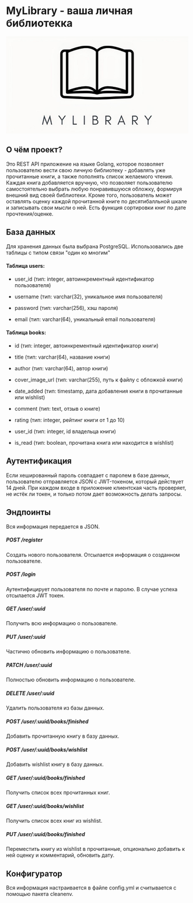 # MyLibrary - ваша личная библиотекка
<img src="https://github.com/IvanTvardovsky/myLibrary/blob/main/assets/mylibrary.jpg" alt="image" width="500">

## О чём проект?
Это REST API приложение на языке Golang, которое позволяет пользователю вести свою личную библиотеку - добавлять уже прочитанные книги, а также пополнять список желаемого чтения. Каждая книга добавляется вручную, что позволяет пользователю самостоятельно выбрать любую понравившуюся обложку, формируя внешний вид своей библиотеки. Кроме того, пользователь может оставлять оценку каждой прочитанной книге по десятибалльной шкале и записывать свои мысли о ней. Есть функция сортировки книг по дате прочтения/оценке.

## База данных
Для хранения данных была выбрана PostgreSQL. Использовались две таблицы с типом связи "один ко многим"

#### Таблица users:
- user_id (тип: integer, автоинкрементный идентификатор пользователя)

- username (тип: varchar(32), уникальное имя пользователя)

- password (тип: varchar(256), хэш пароля)

- email (тип: varchar(64), уникальный email пользователя)

#### Таблица books:

- id (тип: integer, автоинкрементный идентификатор книги)

- title (тип: varchar(64), название книги)

- author (тип: varchar(64), автор книги)

- cover_image_url (тип: varchar(255), путь к файлу с обложкой книги)

- date_added (тип: timestamp, дата добавления книги в прочитанные или wishlist)

- comment (тип: text, отзыв о книге)

- rating (тип: integer, рейтинг книги от 1 до 10)

- user_id (тип: integer, id владельца книги)

- is_read (тип: boolean, прочитана книга или находится в wishlist)

## Аутентификация

Если хешированный пароль совпадает с паролем в базе данных, пользователю отправляется JSON с JWT-токеном, который действует 14 дней. При каждом входе в приложение клиентская часть проверяет, не истёк ли токен, и только потом дает возможность делать запросы.

## Эндпоинты

Вся информация передается в JSON.
##### POST /register
Создать нового пользователя. Отсылается информация о созданном пользователе.
##### POST /login
Аутентифицирует пользователя по почте и паролю. В случае успеха отсылается JWT токен. 
##### GET /user/:uuid
Получить всю информацию о пользователе.
##### PUT /user/:uuid
Частично обновить информацию о пользователе.
##### PATCH /user/:uuid
Полностью обновить информацию о пользователе.
##### DELETE /user/:uuid
Удалить пользователя из базы данных.
##### POST /user/:uuid/books/finished
Добавить прочитанную книгу в базу данных.
##### POST /user/:uuid/books/wishlist
Добавить wishlist книгу в базу данных.
##### GET /user/:uuid/books/finished
Получить список всех прочитанных книг.
##### GET /user/:uuid/books/wishlist
Получить список всех книг из wishlist.
##### PUT /user/:uuid/books/finished 
Переместить книгу из wishlist в прочитанные, опционально добавить к ней оценку и комментарий, обновить дату.

## Конфигуратор
Вся информация настраивается в файле config.yml и считывается с помощью пакета cleanenv.

